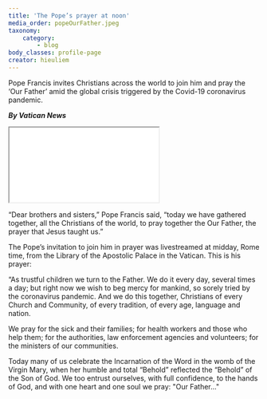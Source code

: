 ```yaml
---
title: 'The Pope’s prayer at noon'
media_order: popeOurFather.jpeg
taxonomy:
    category:
        - blog
body_classes: profile-page
creator: hieuliem
---
```


Pope Francis invites Christians across the world to join him and pray the ‘Our Father’ amid the global crisis triggered by the Covid-19 coronavirus pandemic.

_**By Vatican News**_

<div class="embed-responsive embed-responsive-16by9">
    <iframe class="embed-responsive-item" src="//www.youtube.com/embed/pR6OC2LViO8?rel=0"></iframe>
</div>

“Dear brothers and sisters,” Pope Francis said, “today we have gathered together, all the Christians of the world, to pray together the Our Father, the prayer that Jesus taught us.”

The Pope’s invitation to join him in prayer was livestreamed at midday, Rome time, from the Library of the Apostolic Palace in the Vatican.
This is his prayer:

“As trustful children we turn to the Father. We do it every day, several times a day; but right now we wish to beg mercy for mankind, so sorely tried by the coronavirus pandemic. And we do this together, Christians of every Church and Community, of every tradition, of every age, language and nation.

We pray for the sick and their families; for health workers and those who help them; for the authorities, law enforcement agencies and volunteers; for the ministers of our communities.

Today many of us celebrate the Incarnation of the Word in the womb of the Virgin Mary, when her humble and total “Behold” reflected the “Behold” of the Son of God. We too entrust ourselves, with full confidence, to the hands of God, and with one heart and one soul we pray:
"Our Father..."